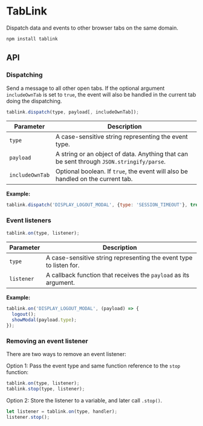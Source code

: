 # TabLink
Dispatch data and events to other browser tabs on the same domain.

```bash
npm install tablink
```

## API

### Dispatching
Send a message to all other open tabs.
If the optional argument `includeOwnTab` is set to `true`,
the event will also be handled in the current tab doing the dispatching.

```javascript
tablink.dispatch(type, payload[, includeOwnTab]);
```

Parameter | Description
--- | ---
`type` | A case-sensitive string representing the event type.
`payload` | A string or an object of data. Anything that can be sent through `JSON.stringify/parse`.
`includeOwnTab` | Optional boolean. If `true`, the event will also be handled on the current tab.

**Example:**
```javascript
tablink.dispatch('DISPLAY_LOGOUT_MODAL', {type: 'SESSION_TIMEOUT'}, true);
```


### Event listeners

```javascript
tablink.on(type, listener);
```

Parameter | Description
--- | ---
`type` | A case-sensitive string representing the event type to listen for.
`listener` | A callback function that receives the `payload` as its argument.

**Example:**
```javascript
tablink.on('DISPLAY_LOGOUT_MODAL', (payload) => {
  logout();
  showModal(payload.type);
});
```

### Removing an event listener
There are two ways to remove an event listener:

Option 1: Pass the event type and same function reference to the `stop` function:
```javascript
tablink.on(type, listener);
tablink.stop(type, listener);
```

Option 2: Store the listener to a variable, and later call `.stop()`. 
```javascript
let listener = tablink.on(type, handler);
listener.stop();
```
